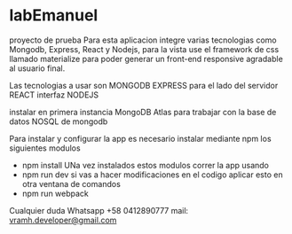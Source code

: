 # labEmanuel
proyecto de prueba 
Para esta aplicacion integre varias tecnologias como Mongodb, Express, React y Nodejs, para la vista use el framework de css llamado materialize para poder generar un front-end responsive agradable al usuario final.

Las tecnologias a usar son 
MONGODB
EXPRESS para el lado del servidor 
REACT interfaz
NODEJS 

instalar en primera instancia MongoDB Atlas para trabajar con la base de datos NOSQL de mongodb

Para instalar y configurar  la app es necesario instalar mediante npm los siguientes modulos 
- npm install 
UNa vez instalados estos modulos correr la app usando 
- npm run dev 
si vas a hacer modificaciones en el codigo aplicar esto en otra ventana de comandos
- npm run webpack

Cualquier duda 
Whatsapp +58 0412890777
mail: vramh.developer@gmail.com



